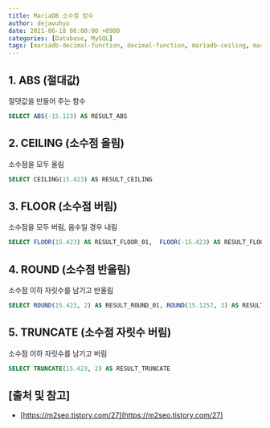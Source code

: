 ```yaml
---
title: MariaDB 소수점 함수
author: dejavuhyo
date: 2021-06-18 06:00:00 +0900
categories: [Database, MySQL]
tags: [mariadb-decimal-function, decimal-function, mariadb-ceiling, mariadb-floor, mariadb-round, mariadb-truncate, mariadb-소수점-함수, 소수점-함수, mariadb-절대값, mariadb-올림, mariadb-버림, mariadb-반올림]
---
```


## 1. ABS (절대값)
절댓값을 만들어 주는 함수

```sql
SELECT ABS(-15.123) AS RESULT_ABS
```

## 2. CEILING (소수점 올림)
소수점을 모두 올림

```sql
SELECT CEILING(15.423) AS RESULT_CEILING
```

## 3. FLOOR (소수점 버림)
소수점을 모두 버림, 음수일 경우 내림

```sql
SELECT FLOOR(15.423) AS RESULT_FLOOR_01,  FLOOR(-15.423) AS RESULT_FLOOR_02
```

## 4. ROUND (소수점 반올림)
소수점 이하 자릿수를 남기고 반올림

```sql
SELECT ROUND(15.423, 2) AS RESULT_ROUND_01, ROUND(15.1257, 3) AS RESULT_ROUND_02
```

## 5. TRUNCATE (소수점 자릿수 버림)
소수점 이하 자릿수를 남기고 버림

```sql
SELECT TRUNCATE(15.423, 2) AS RESULT_TRUNCATE
```

## [출처 및 참고]
* [https://m2seo.tistory.com/27](https://m2seo.tistory.com/27)
